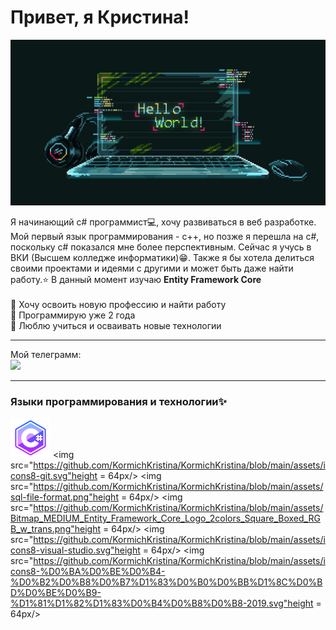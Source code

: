 # Привет, я Кристина!
![Header](https://github.com/KormichKristina/KormichKristina/blob/main/assets/ProgrammingGif.gif)

Я начинающий с# программист💻, хочу развиваться в веб разработке. Мой первый язык программирования - c++, но позже я перешла на c#, поскольку c# показался мне более перспективным. Сейчас я учусь в ВКИ (Высшем колледже информатики)😁. Также я бы хотела делиться своими проектами и идеями с другими и может быть даже найти работу.⭐ В данный момент изучаю **Entity Framework Core**<br><br>
💖 Хочу освоить новую профессию и найти работу<br>
💖 Программирую уже 2 года<br>
💖 Люблю учиться и осваивать новые технологии<br>
***

Мой телеграмм: <br>
<a href="https://t.me/KristyKor"><img src="https://pngicon.ru/file/uploads/telegram.png" width=30px/></a>

***

### Языки программирования и технологии✨

<span><img src="https://github.com/KormichKristina/KormichKristina/blob/main/assets/icons8-c-sharp-logo.svg" height = 64px/>
<img src="https://github.com/KormichKristina/KormichKristina/blob/main/assets/icons8-git.svg"height = 64px/>
<img src="https://github.com/KormichKristina/KormichKristina/blob/main/assets/sql-file-format.png"height = 64px/>
<img src="https://github.com/KormichKristina/KormichKristina/blob/main/assets/Bitmap_MEDIUM_Entity_Framework_Core_Logo_2colors_Square_Boxed_RGB_w_trans.png"height = 64px/>
<img src="https://github.com/KormichKristina/KormichKristina/blob/main/assets/icons8-visual-studio.svg"height = 64px/>
<img src="https://github.com/KormichKristina/KormichKristina/blob/main/assets/icons8-%D0%BA%D0%BE%D0%B4-%D0%B2%D0%B8%D0%B7%D1%83%D0%B0%D0%BB%D1%8C%D0%BD%D0%BE%D0%B9-%D1%81%D1%82%D1%83%D0%B4%D0%B8%D0%B8-2019.svg"height = 64px/>

</span>

